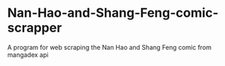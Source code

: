 # Nan-Hao-and-Shang-Feng-comic-scrapper
A program for web scraping the Nan Hao and Shang Feng comic from mangadex api
